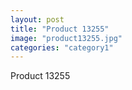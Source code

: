 ```yaml
---
layout: post
title: "Product 13255"
image: "product13255.jpg"
categories: "category1"
---
```

Product 13255
